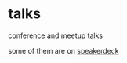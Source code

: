 # talks
conference and meetup talks

some of them are on [speakerdeck](https://speakerdeck.com/czeildi)
